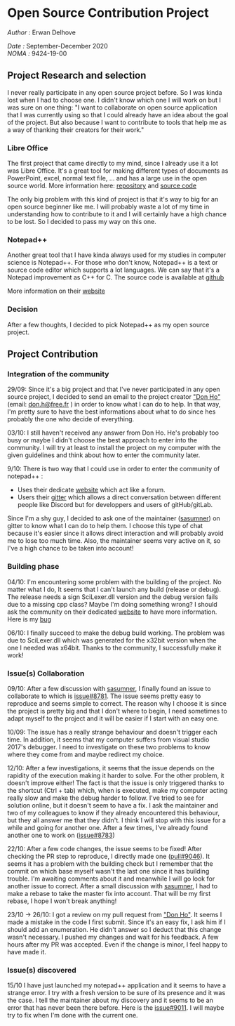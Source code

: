# Open Source Contribution Project
*Author :* Erwan Delhove

*Date :* September-December 2020  
*NOMA :* 9424-19-00

## Project Research and selection
I never really participate in any open source project before. So I was kinda lost when I had to choose one.
I didn't know which one I will work on but I was sure on one thing: "I want to collaborate on open source application that I was currently using so that I could already have an idea about the goal of the project. But also because I want to contribute to tools that help me as a way of thanking their creators for their work."

### Libre Office
The first project that came directly to my mind, since I already use it a lot was Libre Office. It's a great tool for making different types of documents as PowerPoint, excel, normal text file, ... and has a large use in the open source world.
More information here: [repository](https://git.libreoffice.org/?format=HTML) and [source code](https://www.libreoffice.org/about-us/source-code/)

The only big problem with this kind of project is that it's way to big for an open source beginner like me. I will probably waste a lot of my time in understanding how to contribute to it and I will certainly have a high chance to be lost. So I decided to pass my way on this one.

### Notepad++
Another great tool that I have  kinda always used for my studies in computer science is Notepad++. For those who don't know, Notepad++ is a text or source code editor which supports a lot languages. We can say that it's a Notepad improvement as C++ for C.
The source code is available at [github](https://github.com/notepad-plus-plus/notepad-plus-plus)

More information on their [website](https://notepad-plus-plus.org/)

### Decision
After a few thoughts, I decided to pick Notepad++ as my open source project. 

## Project Contribution

### Integration of the community
29/09:
Since it's a big project and that I've never participated in any open source project, I decided to send an email to the project creator ["Don Ho"](https://github.com/donho) (email: <don.h@free.fr> ) in order to know what I can do to help. In that way, I'm pretty sure to have the best informations about what to do since hes probably the one who decide of everything.

03/10:
I still haven't received any answer from Don Ho. He's probably too busy or maybe I didn't choose the best approach to enter into the community. I will try at least to install the project on my computer with the given guidelines and think about how to enter the community later.


9/10:
There is two way that I could use in order to enter the community of notepad++ :
* Uses their dedicate [website](https://community.notepad-plus-plus.org/) which act like a forum.
* Users their [gitter](https://gitter.im/notepad-plus-plus/notepad-plus-plus) which allows a direct conversation between different people like Discord but for developpers and users of gitHub/gitLab.

Since I'm a shy guy, I decided to ask one of the maintainer ([sasumner](https://github.com/sasumner)) on gitter to know what I can do to help them. I choose this type of chat because it's easier since it allows direct interaction and will probably avoid me to lose too much time. Also, the maintainer seems very active on it, so I've a high chance to be taken into account!

### Building phase
04/10:
I'm encountering some problem with the building of the project. No matter what I do, It seems that I can't launch any build (release or debug). The release needs a sign SciLexer.dll version and the debug version fails due to a missing cpp class? Maybe I'm doing something wrong? I should ask the community on their dedicated [website](https://community.notepad-plus-plus.org/) to have more information.
Here is my [bug](https://community.notepad-plus-plus.org/topic/20100/troubles-building-and-executing-npp?_=1601977550761)

06/10:
I finally succeed to make the debug build working. The problem was due to SciLexer.dll which was generated for the x32bit version when the one I needed was x64bit. Thanks to the community, I successfully make it work!

### Issue(s) Collaboration

09/10: 
After a few discussion with [sasumner](https://github.com/sasumner), I finally found an issue to collaborate to which is [issue#8781](https://github.com/notepad-plus-plus/notepad-plus-plus/issues/8781).
The issue seems pretty easy to reproduce and seems simple to correct. The reason why I choose it is since the project is pretty big and that I don't where to begin, I need sometimes to adapt myself to the project and it will be easier if I start with an easy one.

10/09: 
The issue has a really strange behaviour and doesn't trigger each time. In addition, it seems that my computer suffers from visual studio 2017's debugger.
I need to investigate on these two problems to know where they come from and maybe redirect my choice.

12/10:
After a few investigations, it seems that the issue depends on the rapidity of the execution making it harder to solve.
For the other problem, it doesn't improve either!
The fact is that the issue is only triggered thanks to the shortcut (Ctrl + tab) which, when is executed, make my computer acting really slow and make the debug harder to follow. I've tried to see for solution online, but it doesn't seem to have a fix.
I ask the maintainer and two of my colleagues to know if they already encountered this behaviour, but they all answer me that they didn't.
I think I will stop with this issue for a while and going for another one. 
After a few times, I've already found another one to work on ([issue#8783](https://github.com/notepad-plus-plus/notepad-plus-plus/issues/8783))

22/10:
After a few code changes, the issue seems to be fixed! After checking the PR step to reproduce, I directly made one ([pull#9046](https://github.com/notepad-plus-plus/notepad-plus-plus/pull/9046)). It seems it has a problem with the building check but I remember that the commit on which  base myself wasn't the last one since it has building trouble. I'm awaiting comments about it and meanwhile I will go look for another issue to correct. After a small discussion with [sasumner](https://github.com/sasumner), I had to make a rebase to take the master fix into account. That will be my first rebase, I hope I won't break anything!

23/10 -> 26/10:
I got a review on my pull request from ["Don Ho"](https://github.com/donho). It seems I made a mistake in the code I first submit. Since it's an easy fix, I ask him if I should add an enumeration. He didn't answer so I deduct that this change wasn't necessary. I pushed my changes and wait for his feedback. A few hours after my PR was accepted. Even if the change is minor, I feel happy to have made it.

### Issue(s) discovered
15/10
I have just launched my notepad++ application and it seems to have a strange error. I try with a fresh version to be sure of its presence and it was the case.
I tell the maintainer about my discovery and it seems to be an error that has never been there before.
Here is the [issue#9011](https://github.com/notepad-plus-plus/notepad-plus-plus/issues/9011). I will maybe try to fix when I'm done with the current one.
